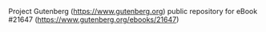 Project Gutenberg (https://www.gutenberg.org) public repository for eBook #21647 (https://www.gutenberg.org/ebooks/21647)
